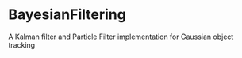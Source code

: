 # BayesianFiltering
A Kalman filter and Particle Filter implementation for Gaussian object tracking
